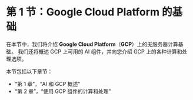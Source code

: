 # 第 1 节：Google Cloud Platform 的基础

在本节中，我们将介绍 **Google Cloud Platform**（**GCP**）上的无服务器计算基础。 我们还将概述 GCP 上可用的 AI 组件，并向您介绍 GCP 上的各种计算和处理选项。

本节包括以下章节：

*   “第 1 章”，“AI 和 GCP 概述”
*   “第 2 章”，“使用 GCP 组件的计算和处理”